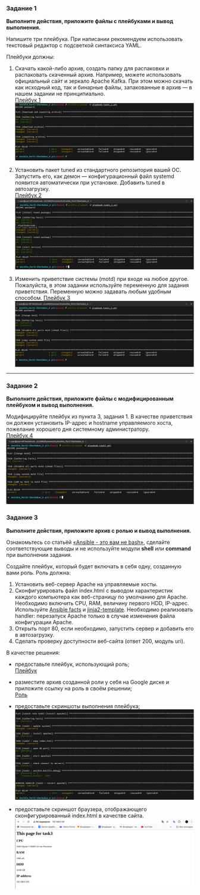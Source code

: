 ### Задание 1

**Выполните действия, приложите файлы с плейбуками и вывод выполнения.**

Напишите три плейбука. При написании рекомендуем использовать текстовый редактор с подсветкой синтаксиса YAML.

Плейбуки должны:

1. Cкачать какой-либо архив, создать папку для распаковки и распаковать скаченный архив. Например, можете использовать официальный сайт и зеркало Apache Kafka. При этом можно скачать как исходный код, так и бинарные файлы, запакованные в архив — в нашем задании не принципиально.  
   [Плейбук 1](https://github.com/bosozu/homeworks/blob/main/Ansible_Part2/playbook-task1_1.yml)  
   ![Вывод плейбука](https://github.com/bosozu/homeworks/blob/main/Ansible_Part2/images/task1_1.png)

2. Установить пакет tuned из стандартного репозитория вашей ОС. Запустить его, как демон — конфигурационный файл systemd появится автоматически при установке. Добавить tuned в автозагрузку.  
   [Плейбук 2](https://github.com/bosozu/homeworks/blob/main/Ansible_Part2/playbook-task1_2.yml)
   ![Вывод плeйбука2](https://github.com/bosozu/homeworks/blob/main/Ansible_Part2/images/task1_2.png)

3. Изменить приветствие системы (motd) при входе на любое другое. Пожалуйста, в этом задании используйте переменную для задания приветствия. Переменную можно задавать любым удобным способом.
   [Плейбук 3](https://github.com/bosozu/homeworks/blob/main/Ansible_Part2/playbook-task1_3.yml)
   ![Вывод плейбука 3](https://github.com/bosozu/homeworks/blob/main/Ansible_Part2/images/task1_3.png)

---

### Задание 2

**Выполните действия, приложите файлы с модифицированным плейбуком и вывод выполнения.**

Модифицируйте плейбук из пункта 3, задания 1. В качестве приветствия он должен установить IP-адрес и hostname управляемого хоста, пожелание хорошего дня системному администратору.  
   [Плейбук 4](https://github.com/bosozu/homeworks/blob/main/Ansible_Part2/playbook-task2.yml)
   ![Вывод плейбука](https://github.com/bosozu/homeworks/blob/main/Ansible_Part2/images/task2.png)

### Задание 3

**Выполните действия, приложите архив с ролью и вывод выполнения.**

Ознакомьтесь со статьёй [«Ansible - это вам не bash»](https://habr.com/ru/post/494738/), сделайте соответствующие выводы и не используйте модули **shell** или **command** при выполнении задания.

Создайте плейбук, который будет включать в себя одну, созданную вами роль. Роль должна:

1. Установить веб-сервер Apache на управляемые хосты.
2. Сконфигурировать файл index.html c выводом характеристик каждого компьютера как веб-страницу по умолчанию для Apache. Необходимо включить CPU, RAM, величину первого HDD, IP-адрес.
Используйте [Ansible facts](https://docs.ansible.com/ansible/latest/playbook_guide/playbooks_vars_facts.html) и [jinja2-template](https://linuxways.net/centos/how-to-use-the-jinja2-template-in-ansible/). Необходимо реализовать handler: перезапуск Apache только в случае изменения файла конфигурации Apache.
4. Открыть порт 80, если необходимо, запустить сервер и добавить его в автозагрузку.
5. Сделать проверку доступности веб-сайта (ответ 200, модуль uri).

В качестве решения:
- предоставьте плейбук, использующий роль;  
[Плейбук](https://github.com/bosozu/homeworks/blob/main/Ansible_Part2/playbook-task3.yml)

- разместите архив созданной роли у себя на Google диске и приложите ссылку на роль в своём решении;  
[Роль](https://github.com/bosozu/homeworks/tree/main/Ansible_Part2/roles/task3)

- предоставьте скриншоты выполнения плейбука;  
![Выполнение плейбука](https://github.com/bosozu/homeworks/blob/main/Ansible_Part2/images/task3-1.png)

- предоставьте скриншот браузера, отображающего сконфигурированный index.html в качестве сайта.  
![Скриншот браузера](https://github.com/bosozu/homeworks/blob/main/Ansible_Part2/images/task3-2.png)
